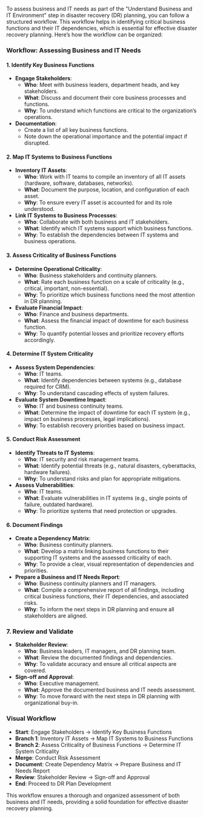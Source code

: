 To assess business and IT needs as part of the "Understand Business and IT Environment" step in disaster recovery (DR) planning, you can follow a structured workflow. This workflow helps in identifying critical business functions and their IT dependencies, which is essential for effective disaster recovery planning. Here’s how the workflow can be organized:

### **Workflow: Assessing Business and IT Needs**

#### **1. Identify Key Business Functions**
   - **Engage Stakeholders**:
     - **Who**: Meet with business leaders, department heads, and key stakeholders.
     - **What**: Discuss and document their core business processes and functions.
     - **Why**: To understand which functions are critical to the organization’s operations.
   - **Documentation**:
     - Create a list of all key business functions.
     - Note down the operational importance and the potential impact if disrupted.

#### **2. Map IT Systems to Business Functions**
   - **Inventory IT Assets**:
     - **Who**: Work with IT teams to compile an inventory of all IT assets (hardware, software, databases, networks).
     - **What**: Document the purpose, location, and configuration of each asset.
     - **Why**: To ensure every IT asset is accounted for and its role understood.
   - **Link IT Systems to Business Processes**:
     - **Who**: Collaborate with both business and IT stakeholders.
     - **What**: Identify which IT systems support which business functions.
     - **Why**: To establish the dependencies between IT systems and business operations.

#### **3. Assess Criticality of Business Functions**
   - **Determine Operational Criticality**:
     - **Who**: Business stakeholders and continuity planners.
     - **What**: Rate each business function on a scale of criticality (e.g., critical, important, non-essential).
     - **Why**: To prioritize which business functions need the most attention in DR planning.
   - **Evaluate Financial Impact**:
     - **Who**: Finance and business departments.
     - **What**: Assess the financial impact of downtime for each business function.
     - **Why**: To quantify potential losses and prioritize recovery efforts accordingly.

#### **4. Determine IT System Criticality**
   - **Assess System Dependencies**:
     - **Who**: IT teams.
     - **What**: Identify dependencies between systems (e.g., database required for CRM).
     - **Why**: To understand cascading effects of system failures.
   - **Evaluate System Downtime Impact**:
     - **Who**: IT and business continuity teams.
     - **What**: Determine the impact of downtime for each IT system (e.g., impact on business processes, legal implications).
     - **Why**: To establish recovery priorities based on business impact.

#### **5. Conduct Risk Assessment**
   - **Identify Threats to IT Systems**:
     - **Who**: IT security and risk management teams.
     - **What**: Identify potential threats (e.g., natural disasters, cyberattacks, hardware failures).
     - **Why**: To understand risks and plan for appropriate mitigations.
   - **Assess Vulnerabilities**:
     - **Who**: IT teams.
     - **What**: Evaluate vulnerabilities in IT systems (e.g., single points of failure, outdated hardware).
     - **Why**: To prioritize systems that need protection or upgrades.

#### **6. Document Findings**
   - **Create a Dependency Matrix**:
     - **Who**: Business continuity planners.
     - **What**: Develop a matrix linking business functions to their supporting IT systems and the assessed criticality of each.
     - **Why**: To provide a clear, visual representation of dependencies and priorities.
   - **Prepare a Business and IT Needs Report**:
     - **Who**: Business continuity planners and IT managers.
     - **What**: Compile a comprehensive report of all findings, including critical business functions, their IT dependencies, and associated risks.
     - **Why**: To inform the next steps in DR planning and ensure all stakeholders are aligned.

### **7. Review and Validate**
   - **Stakeholder Review**:
     - **Who**: Business leaders, IT managers, and DR planning team.
     - **What**: Review the documented findings and dependencies.
     - **Why**: To validate accuracy and ensure all critical aspects are covered.
   - **Sign-off and Approval**:
     - **Who**: Executive management.
     - **What**: Approve the documented business and IT needs assessment.
     - **Why**: To move forward with the next steps in DR planning with organizational buy-in.

### **Visual Workflow**
- **Start**: Engage Stakeholders → Identify Key Business Functions
- **Branch 1**: Inventory IT Assets → Map IT Systems to Business Functions
- **Branch 2**: Assess Criticality of Business Functions → Determine IT System Criticality
- **Merge**: Conduct Risk Assessment
- **Document**: Create Dependency Matrix → Prepare Business and IT Needs Report
- **Review**: Stakeholder Review → Sign-off and Approval
- **End**: Proceed to DR Plan Development

This workflow ensures a thorough and organized assessment of both business and IT needs, providing a solid foundation for effective disaster recovery planning.